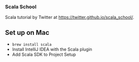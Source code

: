 ### Scala School

Scala tutorial by Twitter at https://twitter.github.io/scala_school/.

## Set up on Mac

- `brew install scala`
- Install IntelliJ IDEA with the Scala plugin
- Add Scala SDK to Project Setup
